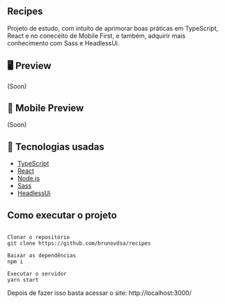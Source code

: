 ## **Recipes**

Projeto de estudo, com intuíto de aprimorar boas práticas em TypeScript, React e no coneceito de Mobile First, e também, adquirir mais conhecimento com Sass e HeadlessUi.

## 🖥 **Preview**

(Soon)   

## 📱 **Mobile Preview**

(Soon)

## 🚀 Tecnologias usadas
- [TypeScript](https://www.typescriptlang.org)
- [React](https://pt-br.reactjs.org)
- [Node.js](https://nodejs.org/en)
- [Sass](https://sass-lang.com)
- [HeadlessUi](https://headlessui.dev)

## Como executar o projeto

```

Clonar o repositório
git clone https://github.com/brunovdsa/recipes

Baixar as dependências
npm i

Executar o servidor
yarn start

```
Depois de fazer isso basta acessar o site: http://localhost:3000/

